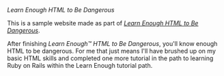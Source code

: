 *Learn Enough HTML to Be Dangerous*

This is a sample website made as part of [*Learn Enough HTML to Be Dangerous*](https://www.learnenough.com/html-tutorial).

After finishing *Learn Enough™ HTML to Be Dangerous*, you'll know enough HTML to be dangerous. For me that just means I'll have brushed up on my basic HTML skills and completed one more tutorial in the path to learning Ruby on Rails within the Learn Enough tutorial path.